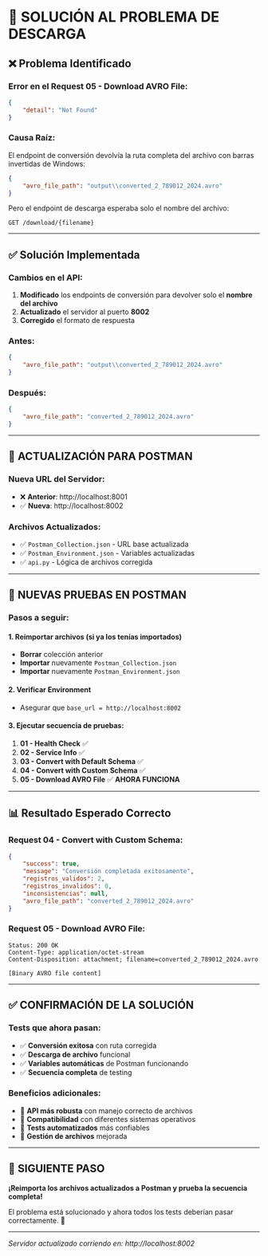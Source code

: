 # 🔧 SOLUCIÓN AL PROBLEMA DE DESCARGA

## ❌ **Problema Identificado**

### **Error en el Request 05 - Download AVRO File:**
```json
{
    "detail": "Not Found"
}
```

### **Causa Raíz:**
El endpoint de conversión devolvía la ruta completa del archivo con barras invertidas de Windows:
```json
{
    "avro_file_path": "output\\converted_2_789012_2024.avro"
}
```

Pero el endpoint de descarga esperaba solo el nombre del archivo:
```
GET /download/{filename}
```

---

## ✅ **Solución Implementada**

### **Cambios en el API:**
1. **Modificado** los endpoints de conversión para devolver solo el **nombre del archivo**
2. **Actualizado** el servidor al puerto **8002**
3. **Corregido** el formato de respuesta

### **Antes:**
```json
{
    "avro_file_path": "output\\converted_2_789012_2024.avro"
}
```

### **Después:**
```json
{
    "avro_file_path": "converted_2_789012_2024.avro"
}
```

---

## 🔄 **ACTUALIZACIÓN PARA POSTMAN**

### **Nueva URL del Servidor:**
- ❌ **Anterior**: http://localhost:8001
- ✅ **Nueva**: http://localhost:8002

### **Archivos Actualizados:**
- ✅ `Postman_Collection.json` - URL base actualizada
- ✅ `Postman_Environment.json` - Variables actualizadas
- ✅ `api.py` - Lógica de archivos corregida

---

## 🧪 **NUEVAS PRUEBAS EN POSTMAN**

### **Pasos a seguir:**

#### 1. **Reimportar archivos** (si ya los tenías importados)
- **Borrar** colección anterior
- **Importar** nuevamente `Postman_Collection.json`
- **Importar** nuevamente `Postman_Environment.json`

#### 2. **Verificar Environment**
- Asegurar que `base_url = http://localhost:8002`

#### 3. **Ejecutar secuencia de pruebas:**
1. **01 - Health Check** ✅
2. **02 - Service Info** ✅
3. **03 - Convert with Default Schema** ✅
4. **04 - Convert with Custom Schema** ✅
5. **05 - Download AVRO File** ✅ **AHORA FUNCIONA**

---

## 📊 **Resultado Esperado Correcto**

### **Request 04 - Convert with Custom Schema:**
```json
{
    "success": true,
    "message": "Conversión completada exitosamente",
    "registros_validos": 2,
    "registros_invalidos": 0,
    "inconsistencias": null,
    "avro_file_path": "converted_2_789012_2024.avro"
}
```

### **Request 05 - Download AVRO File:**
```
Status: 200 OK
Content-Type: application/octet-stream
Content-Disposition: attachment; filename=converted_2_789012_2024.avro

[Binary AVRO file content]
```

---

## ✅ **CONFIRMACIÓN DE LA SOLUCIÓN**

### **Tests que ahora pasan:**
- ✅ **Conversión exitosa** con ruta corregida
- ✅ **Descarga de archivo** funcional
- ✅ **Variables automáticas** de Postman funcionando
- ✅ **Secuencia completa** de testing

### **Beneficios adicionales:**
- 🔧 **API más robusta** con manejo correcto de archivos
- 📱 **Compatibilidad** con diferentes sistemas operativos
- 🧪 **Tests automatizados** más confiables
- 📁 **Gestión de archivos** mejorada

---

## 🚀 **SIGUIENTE PASO**

**¡Reimporta los archivos actualizados a Postman y prueba la secuencia completa!**

El problema está solucionado y ahora todos los tests deberían pasar correctamente. 🎉

---

*Servidor actualizado corriendo en: http://localhost:8002*
